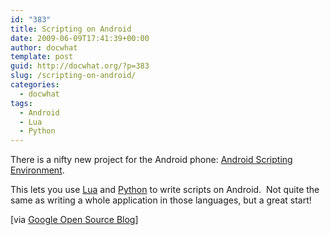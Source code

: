```yaml
---
id: "383"
title: Scripting on Android
date: 2009-06-09T17:41:39+00:00
author: docwhat
template: post
guid: http://docwhat.org/?p=383
slug: /scripting-on-android/
categories:
  - docwhat
tags:
  - Android
  - Lua
  - Python
---
```


There is a nifty new project for the Android phone:
<a href="http://code.google.com/p/android-scripting/">Android Scripting
Environment</a>.

This lets you use <a href="http://lua.org">Lua</a> and
<a href="http://python.org/">Python</a> to write scripts on Android.  Not
quite the same as writing a whole application in those languages, but a great
start!

[via <a
href="http://google-opensource.blogspot.com/2009/06/introducing-android-scripting.html">Google
Open Source Blog</a>]
